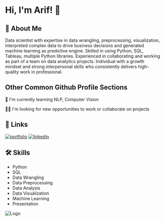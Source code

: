 
# Hi, I'm Arif! 👋


## 🚀 About Me
Data scientist with expertise in data wrangling, preprocessing, visualization, interpreted complex
data to drive business decisions and generated machine learning as predictive engine. Skilled in
using Python, SQL, Tableau, multiple Python libraries. Experienced in collaborating and working as
part of a team on data analytics projects. Individual with a growth mindset and strong interpersonal
skills who consistently delivers high-quality work in professional.


## Other Common Github Profile Sections

🧠 I'm currently learning NLP, Computer Vision

👩‍💻 I'm looking for new opportunities to work or collaborate on projects 



## 🔗 Links
[![portfolio](https://img.shields.io/badge/my_portfolio-000?style=for-the-badge&logo=ko-fi&logoColor=white)](https://www.datascienceportfol.io/arfbudiman)
[![linkedin](https://img.shields.io/badge/linkedin-0A66C2?style=for-the-badge&logo=linkedin&logoColor=white)](https://www.linkedin.com/in/arfbudiman/)



## 🛠 Skills
* Python
* SQL
* Data Wrangling
* Data Preprocessing
* Data Analysis
* Data Visualization
* Machine Learning
* Presentation


![Logo](https://github-readme-stats.vercel.app/api?username=arfbudimn&&show_icons=true&title_color=ffffff&icon_color=bb2acf&text_color=daf7dc&bg_color=151515)

